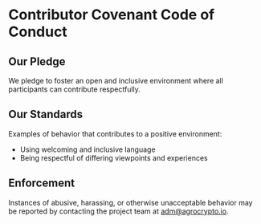 # Contributor Covenant Code of Conduct

## Our Pledge
We pledge to foster an open and inclusive environment where all participants can contribute respectfully.

## Our Standards
Examples of behavior that contributes to a positive environment:
- Using welcoming and inclusive language
- Being respectful of differing viewpoints and experiences

## Enforcement
Instances of abusive, harassing, or otherwise unacceptable behavior may be reported by contacting the project team at adm@agrocrypto.io.